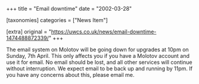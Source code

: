 +++
title = "Email downtime"
date = "2002-03-28"

[taxonomies]
categories = ["News Item"]

[extra]
original = "https://uwcs.co.uk/news/email-downtime-1474488872339/"
+++

The email system on Molotov will be going down for upgrades at 10pm on Sunday, 7th April. This only affects you if you have a Molotov account and use it for email. No email should be lost, and all other services will continue without interruption. We expect email to be back up and running by 11pm. If you have any concerns about this, please email me.


